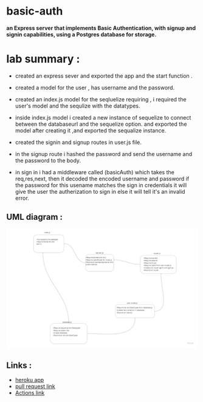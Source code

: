 # basic-auth
**an Express server that implements Basic Authentication, with signup and signin capabilities, using a Postgres database for storage.**


# lab summary :

* created an express  sever and exported the app and the start function .

* created a model for the user , has username and the password.

* created an index.js model for the seqluelize requiring , i 
required the user's model and the sequlize with the datatypes.

* inside index.js model i created a new instance of sequelize to connect between the databaseurl and the sequelize option. and exported the model after creating it ,and exported the sequalize instance.

* created the signin and signup routes in user.js file.

* in the signup route i hashed the password and send the username and the password to the body.

* in sign in i had a middleware called (basicAuth) which takes the req,res,next, then it decoded the encoded username and password if the password for this usename matches the sign in credentials it will give the user the autherization to sign in else it will tell it's an invalid error.


##  UML diagram :
![](./basic-auth.jpg)


## Links :
* [heroku app]()
* [pull request link]()
* [ Actions link]()
